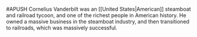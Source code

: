 #APUSH
Cornelius Vanderbilt was an [[United States|American]] steamboat and railroad tycoon, and one of the richest people in American history. He owned a massive business in the steamboat industry, and then transitioned to railroads, which was massively successful.